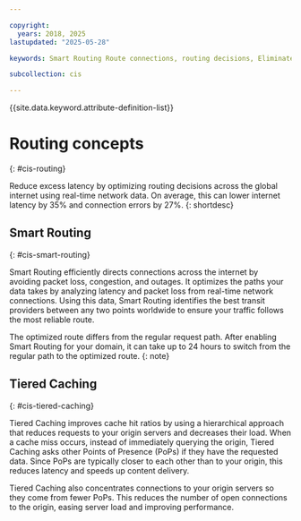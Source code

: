```yaml
---

copyright:
  years: 2018, 2025
lastupdated: "2025-05-28"

keywords: Smart Routing Route connections, routing decisions, Eliminate excess latency

subcollection: cis

---
```


{{site.data.keyword.attribute-definition-list}}

# Routing concepts
{: #cis-routing}

Reduce excess latency by optimizing routing decisions across the global internet using real-time network data. On average, this can lower internet latency by 35% and connection errors by 27%. 
{: shortdesc}

## Smart Routing
{: #cis-smart-routing}

Smart Routing efficiently directs connections across the internet by avoiding packet loss, congestion, and outages. It optimizes the paths your data takes by analyzing latency and packet loss from real-time network connections. Using this data, Smart Routing identifies the best transit providers between any two points worldwide to ensure your traffic follows the most reliable route.

The optimized route differs from the regular request path. After enabling Smart Routing for your domain, it can take up to 24 hours to switch from the regular path to the optimized route.
{: note}

## Tiered Caching
{: #cis-tiered-caching}

Tiered Caching improves cache hit ratios by using a hierarchical approach that reduces requests to your origin servers and decreases their load. When a cache miss occurs, instead of immediately querying the origin, Tiered Caching asks other Points of Presence (PoPs) if they have the requested data. Since PoPs are typically closer to each other than to your origin, this reduces latency and speeds up content delivery.

Tiered Caching also concentrates connections to your origin servers so they come from fewer PoPs. This reduces the number of open connections to the origin, easing server load and improving performance.
